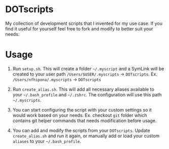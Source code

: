 # DOTscripts
My collection of development scripts that I invented for my use case. If you find it useful for yourself feel free to fork and modify to better suit your needs.

# Usage
1. Run `setup.sh`. 
This will create a folder `~/.myscript` and a SymLink will be created to your user path `/Users/$USER/.myscripts` -> `DOTscripts`. 
Ex. `/Users/nfhipona/.myscripts` -> `DOTscripts`

2. Run `create_alias.sh`.
This will add all necessary aliases available to your `~/.bash_profile` and `~/.zshrc`.
The configuration will use this path `~/.myscripts`.

3. You can start configuring the script with your custom settings so it would work based on your needs.
Ex. checkout `git` folder which contains git helper commands that needs modification before usage.

4. You can add and modify the scripts from your `DOTscripts`.
Update `create_alias.sh` and run it again, or manually add or load your custom `aliases` to your `~/.bash_profile`.